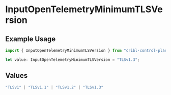 # InputOpenTelemetryMinimumTLSVersion

## Example Usage

```typescript
import { InputOpenTelemetryMinimumTLSVersion } from "cribl-control-plane/models";

let value: InputOpenTelemetryMinimumTLSVersion = "TLSv1.3";
```

## Values

```typescript
"TLSv1" | "TLSv1.1" | "TLSv1.2" | "TLSv1.3"
```